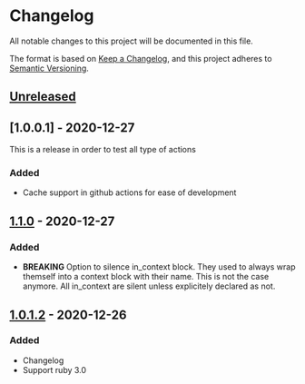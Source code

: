 # Changelog
All notable changes to this project will be documented in this file.

The format is based on [Keep a Changelog](https://keepachangelog.com/en/1.0.0/),
and this project adheres to [Semantic Versioning](https://semver.org/spec/v2.0.0.html).

## [Unreleased]

## [1.0.0.1] - 2020-12-27
This is a release in order to test all type of actions

### Added
- Cache support in github actions for ease of development

## [1.1.0] - 2020-12-27
### Added
- **BREAKING** Option to silence in_context block. They used to always wrap themself into a context block with their name. This is not the case anymore. All in_context are silent unless explicitely declared as not. 

## [1.0.1.2] - 2020-12-26
### Added
- Changelog
- Support ruby 3.0

[Unreleased]: https://github.com/zaratan/rspec_in_context/compare/v1.1.0.1...HEAD
[1.1.0]: https://github.com/zaratan/rspec_in_context/releases/tag/v1.1.0.1
[1.1.0]: https://github.com/zaratan/rspec_in_context/releases/tag/v1.1.0
[1.0.1.2]: https://github.com/zaratan/rspec_in_context/releases/tag/v1.0.1.2
